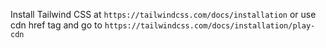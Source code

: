 Install Tailwind CSS at `https://tailwindcss.com/docs/installation` or use cdn href tag and go to `https://tailwindcss.com/docs/installation/play-cdn`
